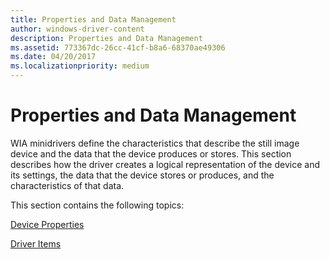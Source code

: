 ```yaml
---
title: Properties and Data Management
author: windows-driver-content
description: Properties and Data Management
ms.assetid: 773367dc-26cc-41cf-b8a6-68370ae49306
ms.date: 04/20/2017
ms.localizationpriority: medium
---
```


# Properties and Data Management





WIA minidrivers define the characteristics that describe the still image device and the data that the device produces or stores. This section describes how the driver creates a logical representation of the device and its settings, the data that the device stores or produces, and the characteristics of that data.

This section contains the following topics:

[Device Properties](device-properties.md)

[Driver Items](driver-items.md)

 

 





